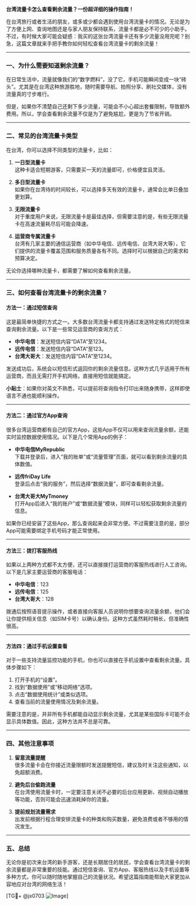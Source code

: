 **台湾流量卡怎么查看剩余流量？一份超详细的操作指南！**

在台湾旅行或者生活的朋友，或多或少都会遇到使用台湾流量卡的情况。无论是为了方便上网、查询地图还是与家人朋友保持联系，流量卡都是必不可少的小助手。不过，有时候大家可能会疑惑：我买的这张台湾流量卡还有多少流量没用完呢？别急，这篇文章就来手把手教你如何轻松查看台湾流量卡的剩余流量！

---

### **一、为什么需要知道剩余流量？**
在日常生活中，流量就像我们的“数字燃料”，没了它，手机可能瞬间变成一块“砖头”。尤其是在台湾这种旅游胜地，随时需要导航、拍照分享、刷社交媒体，没有流量真的寸步难行。

但是，如果你不清楚自己还剩下多少流量，可能会不小心超出套餐限制，导致额外费用。所以，学会查看剩余流量不仅是为了避免尴尬，更是为了节省开销。

---

### **二、常见的台湾流量卡类型**
在台湾，你可以选择不同类型的流量卡，比如：

1. **一日型流量卡**  
   这种卡适合短期游客，只需要买一天的流量即可，价格便宜且灵活。
   
2. **多日型流量卡**  
   如果你在台湾待的时间较长，可以选择多天有效的流量卡，通常会比单日叠加更划算。

3. **无限流量卡**  
   对于重度用户来说，无限流量卡是最佳选择，但需要注意的是，有些无限流量卡在高速流量耗尽后可能会降速。

4. **运营商专属流量卡**  
   台湾有几家主要的通信运营商（如中华电信、远传电信、台湾大哥大等），它们提供的流量卡覆盖范围和服务质量各有不同。选择时可以根据自己的需求和预算决定。

无论你选择哪种流量卡，都需要了解如何查看剩余流量。

---

### **三、如何查看台湾流量卡的剩余流量？**

#### **方法一：通过短信查询**
这是最简单快捷的方式之一。大多数台湾流量卡都支持通过发送特定格式的短信来查询剩余流量。以下是一些常见运营商的查询方式：

- **中华电信**：发送短信内容“DATA”至1234。
- **远传电信**：发送短信内容“DATA”至123。
- **台湾大哥大**：发送短信内容“DATA”至1234。

发送成功后，系统会以短信形式返回你的剩余流量信息。这种方式几乎适用于所有运营商，而且无需打开手机网络，直接用短信就能搞定。

**小贴士**：如果你对英文不熟悉，可以提前将查询指令打印出来随身携带，这样即使语言不通也能顺利操作。

---

#### **方法二：通过官方App查询**
很多台湾运营商都有自己的官方App，这些App不仅可以用来查询流量余额，还能实时监控数据使用情况。以下是几个常用App的例子：

- **中华电信MyRepublic**  
  下载并登录后，进入“我的账单”或“流量管理”页面，就可以看到剩余流量的具体数值。

- **远传friDay Life**  
  登录后点击“我的服务”，然后选择“数据流量”，即可查看剩余流量。

- **台湾大哥大MyTmoney**  
  打开App后进入“我的账户”或“数据流量”模块，同样可以轻松获取剩余流量的信息。

如果你已经安装了这些App，那么查询起来会非常方便。不过需要注意的是，部分App可能需要绑定手机号码才能正常使用。

---

#### **方法三：拨打客服热线**
如果以上两种方式都不太方便，还可以直接拨打运营商的客服热线进行人工咨询。以下是几家主要运营商的客服电话：

- **中华电信**：123
- **远传电信**：125
- **台湾大哥大**：128

拨通后按照语音提示操作，或者直接向客服人员说明你想要查询流量余额，他们会让你提供相关信息（如SIM卡号）以确认身份。这种方式虽然耗时稍长，但准确性很高。

---

#### **方法四：通过手机设置查看**
对于一些支持流量监控功能的手机，你也可以直接在手机设置中查看剩余流量。具体步骤如下：

1. 打开手机的“设置”。
2. 找到“数据使用”或“移动网络”选项。
3. 点击“数据使用统计”或类似选项。
4. 查看当前的流量使用情况及剩余流量。

需要注意的是，并非所有手机都能自动显示剩余流量，尤其是某些国际卡可能不会显示具体数值。因此，这种方法并不总是可靠。

---

### **四、其他注意事项**

1. **留意流量提醒**  
   很多流量卡会在你接近流量限额时发送提醒短信，建议及时关注这些通知，以免超额消费。

2. **避免后台偷跑流量**  
   在台湾使用流量卡时，一定要注意关闭不必要的后台应用更新、视频自动播放等功能，否则可能会迅速消耗掉你的流量。

3. **提前规划流量需求**  
   出发前根据行程合理安排流量卡的种类和购买数量，避免浪费或者不够用的情况发生。

---

### **五、总结**
无论你是初次来台湾的新手游客，还是长期居住的居民，学会查看台湾流量卡的剩余流量都是非常重要的技能。通过短信查询、官方App、客服热线以及手机设置等多种方式，你可以随时随地掌握自己的流量状况。希望这篇指南能帮助大家更加从容地应对台湾的网络生活！

[TG💪+ @jx0703 ![Image](https://github.com/user-attachments/assets/dbca1d08-cadb-493c-b0ec-ad6f7a83f270)]